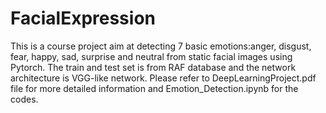 # FacialExpression
This is a course project aim at detecting 7 basic emotions:anger, disgust, fear, happy, sad, surprise and neutral  from static facial images using Pytorch. The train and test set is from RAF database and the network architecture is VGG-like network. Please refer to DeepLearningProject.pdf file for more detailed information and Emotion_Detection.ipynb  for the codes. 
